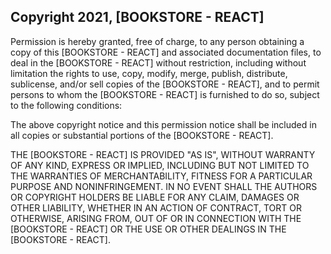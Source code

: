## Copyright 2021, [BOOKSTORE - REACT]


Permission is hereby granted, free of charge, to any person obtaining a copy of this [BOOKSTORE - REACT] and associated documentation files, to deal in the [BOOKSTORE - REACT] without restriction, including without limitation the rights to use, copy, modify, merge, publish, distribute, sublicense, and/or sell copies of the [BOOKSTORE - REACT], and to permit persons to whom the [BOOKSTORE - REACT] is furnished to do so, subject to the following conditions:

The above copyright notice and this permission notice shall be included in all copies or substantial portions of the [BOOKSTORE - REACT].

THE [BOOKSTORE - REACT] IS PROVIDED "AS IS", WITHOUT WARRANTY OF ANY KIND, EXPRESS OR IMPLIED, INCLUDING BUT NOT LIMITED TO THE WARRANTIES OF MERCHANTABILITY, FITNESS FOR A PARTICULAR PURPOSE AND NONINFRINGEMENT. IN NO EVENT SHALL THE AUTHORS OR COPYRIGHT HOLDERS BE LIABLE FOR ANY CLAIM, DAMAGES OR OTHER LIABILITY, WHETHER IN AN ACTION OF CONTRACT, TORT OR OTHERWISE, ARISING FROM, OUT OF OR IN CONNECTION WITH THE [BOOKSTORE - REACT] OR THE USE OR OTHER DEALINGS IN THE [BOOKSTORE - REACT].
